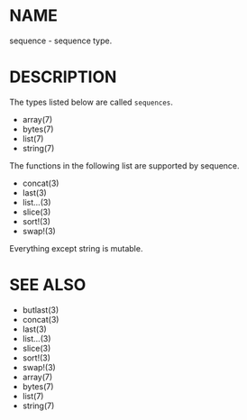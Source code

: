 # NAME
sequence - sequence type.

# DESCRIPTION
The types listed below are called `sequences`.

- array(7)
- bytes(7)
- list(7)
- string(7)

The functions in the following list are supported by sequence.

- concat(3)
- last(3)
- list...(3)
- slice(3)
- sort!(3)
- swap!(3)

Everything except string is mutable.

# SEE ALSO
- butlast(3)
- concat(3)
- last(3)
- list...(3)
- slice(3)
- sort!(3)
- swap!(3)
- array(7)
- bytes(7)
- list(7)
- string(7)
